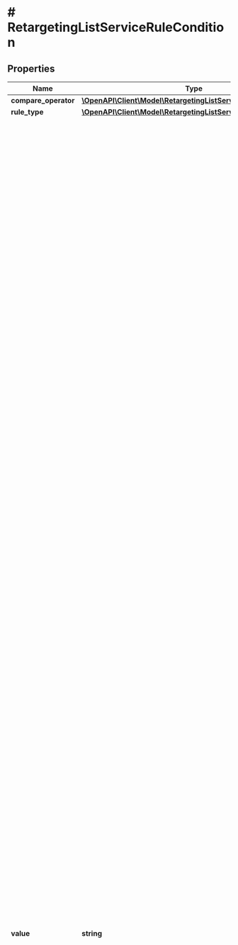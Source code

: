 # # RetargetingListServiceRuleCondition

## Properties

Name | Type | Description | Notes
------------ | ------------- | ------------- | -------------
**compare_operator** | [**\OpenAPI\Client\Model\RetargetingListServiceCompareOperator**](RetargetingListServiceCompareOperator.md) |  | [optional]
**rule_type** | [**\OpenAPI\Client\Model\RetargetingListServiceRuleType**](RetargetingListServiceRuleType.md) |  | [optional]
**value** | **string** | &lt;div lang&#x3D;\&quot;ja\&quot;&gt; ルールで評価する値です。&lt;br&gt; このフィールドは、ADDおよびSET時に必須となり、REMOVE時に無視されます。&lt;br&gt; ※ruleTypeがEVENT_TYPEの場合、以下のイベント種別に記載の値のみ指定可能となります。 &lt;/div&gt; &lt;div lang&#x3D;\&quot;en\&quot;&gt; Matching Rules Value. &lt;br&gt; This field is required in ADD and SET operation, and will be ignored in REMOVE operation.&lt;br&gt; ∗If ruleType is EVENT_TYPE, only the values listed in the table below can be specified. &lt;/div&gt; &lt;details&gt;   &lt;summary&gt;     &lt;div lang&#x3D;\&quot;ja\&quot;&gt;イベント種別&lt;/div&gt;     &lt;div lang&#x3D;\&quot;en\&quot;&gt;Event Type&lt;/div&gt;   &lt;/summary&gt;   &lt;table&gt;     &lt;thead&gt;       &lt;tr&gt;         &lt;th&gt;           &lt;div lang&#x3D;\&quot;ja\&quot;&gt;イベント種別&lt;/div&gt;           &lt;div lang&#x3D;\&quot;en\&quot;&gt;Event Type&lt;/div&gt;         &lt;/th&gt;         &lt;th&gt;           &lt;div lang&#x3D;\&quot;ja\&quot;&gt;イベント種別名&lt;/div&gt;           &lt;div lang&#x3D;\&quot;en\&quot;&gt;Name of event type&lt;/div&gt;         &lt;/th&gt;       &lt;/tr&gt;     &lt;/thead&gt;     &lt;tbody&gt;       &lt;tr&gt;         &lt;td&gt;app_install&lt;/td&gt;         &lt;td&gt;           &lt;div lang&#x3D;\&quot;ja\&quot;&gt;アプリをインストール&lt;/div&gt;           &lt;div lang&#x3D;\&quot;en\&quot;&gt;App install&lt;/div&gt;         &lt;/td&gt;       &lt;/tr&gt;       &lt;tr&gt;         &lt;td&gt;app_launch&lt;/td&gt;         &lt;td&gt;           &lt;div lang&#x3D;\&quot;ja\&quot;&gt;アプリ起動&lt;/div&gt;           &lt;div lang&#x3D;\&quot;en\&quot;&gt;App start&lt;/div&gt;         &lt;/td&gt;       &lt;/tr&gt;       &lt;tr&gt;         &lt;td&gt;app_update&lt;/td&gt;         &lt;td&gt;           &lt;div lang&#x3D;\&quot;ja\&quot;&gt;アプリをアップデート&lt;/div&gt;           &lt;div lang&#x3D;\&quot;en\&quot;&gt;App update&lt;/div&gt;         &lt;/td&gt;       &lt;/tr&gt;       &lt;tr&gt;         &lt;td&gt;view_listing&lt;/td&gt;         &lt;td&gt;           &lt;div lang&#x3D;\&quot;ja\&quot;&gt;商品一覧画面の閲覧&lt;/div&gt;           &lt;div lang&#x3D;\&quot;en\&quot;&gt;View item list&lt;/div&gt;         &lt;/td&gt;       &lt;/tr&gt;       &lt;tr&gt;         &lt;td&gt;view_product&lt;/td&gt;         &lt;td&gt;           &lt;div lang&#x3D;\&quot;ja\&quot;&gt;商品詳細画面の閲覧&lt;/div&gt;           &lt;div lang&#x3D;\&quot;en\&quot;&gt;View item description&lt;/div&gt;         &lt;/td&gt;       &lt;/tr&gt;       &lt;tr&gt;         &lt;td&gt;view_cart&lt;/td&gt;         &lt;td&gt;           &lt;div lang&#x3D;\&quot;ja\&quot;&gt;商品カートを閲覧&lt;/div&gt;           &lt;div lang&#x3D;\&quot;en\&quot;&gt;View cart&lt;/div&gt;         &lt;/td&gt;       &lt;/tr&gt;       &lt;tr&gt;         &lt;td&gt;add_wishlist&lt;/td&gt;         &lt;td&gt;           &lt;div lang&#x3D;\&quot;ja\&quot;&gt;お気に入りに追加&lt;/div&gt;           &lt;div lang&#x3D;\&quot;en\&quot;&gt;Add to wishlist&lt;/div&gt;         &lt;/td&gt;       &lt;/tr&gt;       &lt;tr&gt;         &lt;td&gt;add_cart&lt;/td&gt;         &lt;td&gt;           &lt;div lang&#x3D;\&quot;ja\&quot;&gt;商品カートに追加&lt;/div&gt;           &lt;div lang&#x3D;\&quot;en\&quot;&gt;Add to cart&lt;/div&gt;         &lt;/td&gt;       &lt;/tr&gt;       &lt;tr&gt;         &lt;td&gt;check_out&lt;/td&gt;         &lt;td&gt;           &lt;div lang&#x3D;\&quot;ja\&quot;&gt;商品購入確認&lt;/div&gt;           &lt;div lang&#x3D;\&quot;en\&quot;&gt;Confirm purchasing&lt;/div&gt;         &lt;/td&gt;       &lt;/tr&gt;       &lt;tr&gt;         &lt;td&gt;purchase&lt;/td&gt;         &lt;td&gt;           &lt;div lang&#x3D;\&quot;ja\&quot;&gt;商品購入&lt;/div&gt;           &lt;div lang&#x3D;\&quot;en\&quot;&gt;Purchase&lt;/div&gt;         &lt;/td&gt;       &lt;/tr&gt;       &lt;tr&gt;         &lt;td&gt;payment_info&lt;/td&gt;         &lt;td&gt;           &lt;div lang&#x3D;\&quot;ja\&quot;&gt;お支払い明細を発行&lt;/div&gt;           &lt;div lang&#x3D;\&quot;en\&quot;&gt;Payment details&lt;/div&gt;         &lt;/td&gt;       &lt;/tr&gt;       &lt;tr&gt;         &lt;td&gt;sign_up&lt;/td&gt;         &lt;td&gt;           &lt;div lang&#x3D;\&quot;ja\&quot;&gt;登録完了&lt;/div&gt;           &lt;div lang&#x3D;\&quot;en\&quot;&gt;Registration complete&lt;/div&gt;         &lt;/td&gt;       &lt;/tr&gt;       &lt;tr&gt;         &lt;td&gt;login&lt;/td&gt;         &lt;td&gt;           &lt;div lang&#x3D;\&quot;ja\&quot;&gt;ログイン&lt;/div&gt;           &lt;div lang&#x3D;\&quot;en\&quot;&gt;Login&lt;/div&gt;         &lt;/td&gt;       &lt;/tr&gt;       &lt;tr&gt;         &lt;td&gt;search&lt;/td&gt;         &lt;td&gt;           &lt;div lang&#x3D;\&quot;ja\&quot;&gt;検索&lt;/div&gt;           &lt;div lang&#x3D;\&quot;en\&quot;&gt;Search&lt;/div&gt;         &lt;/td&gt;       &lt;/tr&gt;       &lt;tr&gt;         &lt;td&gt;review&lt;/td&gt;         &lt;td&gt;           &lt;div lang&#x3D;\&quot;ja\&quot;&gt;コンテンツをレビュー&lt;/div&gt;           &lt;div lang&#x3D;\&quot;en\&quot;&gt;Review contents&lt;/div&gt;         &lt;/td&gt;       &lt;/tr&gt;       &lt;tr&gt;         &lt;td&gt;share&lt;/td&gt;         &lt;td&gt;           &lt;div lang&#x3D;\&quot;ja\&quot;&gt;コンテンツをシェア&lt;/div&gt;           &lt;div lang&#x3D;\&quot;en\&quot;&gt;Share contents&lt;/div&gt;         &lt;/td&gt;       &lt;/tr&gt;       &lt;tr&gt;         &lt;td&gt;invite&lt;/td&gt;         &lt;td&gt;           &lt;div lang&#x3D;\&quot;ja\&quot;&gt;アプリへ招待&lt;/div&gt;           &lt;div lang&#x3D;\&quot;en\&quot;&gt;Invite to app&lt;/div&gt;         &lt;/td&gt;       &lt;/tr&gt;       &lt;tr&gt;         &lt;td&gt;reservation&lt;/td&gt;         &lt;td&gt;           &lt;div lang&#x3D;\&quot;ja\&quot;&gt;予約完了&lt;/div&gt;           &lt;div lang&#x3D;\&quot;en\&quot;&gt;Reservation complete&lt;/div&gt;         &lt;/td&gt;       &lt;/tr&gt;       &lt;tr&gt;         &lt;td&gt;tutorial&lt;/td&gt;         &lt;td&gt;           &lt;div lang&#x3D;\&quot;ja\&quot;&gt;チュートリアルを完了&lt;/div&gt;           &lt;div lang&#x3D;\&quot;en\&quot;&gt;Tutorial complete&lt;/div&gt;         &lt;/td&gt;       &lt;/tr&gt;       &lt;tr&gt;         &lt;td&gt;deeplink&lt;/td&gt;         &lt;td&gt;           &lt;div lang&#x3D;\&quot;ja\&quot;&gt;ディープリンクから流入&lt;/div&gt;           &lt;div lang&#x3D;\&quot;en\&quot;&gt;Traffic from deep link&lt;/div&gt;         &lt;/td&gt;       &lt;/tr&gt;       &lt;tr&gt;         &lt;td&gt;start_level&lt;/td&gt;         &lt;td&gt;           &lt;div lang&#x3D;\&quot;ja\&quot;&gt;ゲームイベントを開始&lt;/div&gt;           &lt;div lang&#x3D;\&quot;en\&quot;&gt;Start game event&lt;/div&gt;         &lt;/td&gt;       &lt;/tr&gt;       &lt;tr&gt;         &lt;td&gt;end_level&lt;/td&gt;         &lt;td&gt;           &lt;div lang&#x3D;\&quot;ja\&quot;&gt;ゲームイベントを完了&lt;/div&gt;           &lt;div lang&#x3D;\&quot;en\&quot;&gt;End game event&lt;/div&gt;         &lt;/td&gt;       &lt;/tr&gt;       &lt;tr&gt;         &lt;td&gt;level_achieved&lt;/td&gt;         &lt;td&gt;           &lt;div lang&#x3D;\&quot;ja\&quot;&gt;ゲームのレベル到達&lt;/div&gt;           &lt;div lang&#x3D;\&quot;en\&quot;&gt;Level achieved&lt;/div&gt;         &lt;/td&gt;       &lt;/tr&gt;       &lt;tr&gt;         &lt;td&gt;unlock_achievement&lt;/td&gt;         &lt;td&gt;           &lt;div lang&#x3D;\&quot;ja\&quot;&gt;ゲームの目標達成&lt;/div&gt;           &lt;div lang&#x3D;\&quot;en\&quot;&gt;Unlock achievement&lt;/div&gt;         &lt;/td&gt;       &lt;/tr&gt;       &lt;tr&gt;         &lt;td&gt;app_purchase&lt;/td&gt;         &lt;td&gt;           &lt;div lang&#x3D;\&quot;ja\&quot;&gt;アプリ内購入&lt;/div&gt;           &lt;div lang&#x3D;\&quot;en\&quot;&gt;App purchasing&lt;/div&gt;         &lt;/td&gt;       &lt;/tr&gt;       &lt;tr&gt;         &lt;td&gt;spent_credits&lt;/td&gt;         &lt;td&gt;           &lt;div lang&#x3D;\&quot;ja\&quot;&gt;クレジットカードの利用&lt;/div&gt;           &lt;div lang&#x3D;\&quot;en\&quot;&gt;Credit card&lt;/div&gt;         &lt;/td&gt;       &lt;/tr&gt;       &lt;tr&gt;         &lt;td&gt;custom1&lt;/td&gt;         &lt;td&gt;           &lt;div lang&#x3D;\&quot;ja\&quot;&gt;カスタムイベント1&lt;/div&gt;           &lt;div lang&#x3D;\&quot;en\&quot;&gt;Custom event 1&lt;/div&gt;         &lt;/td&gt;       &lt;/tr&gt;       &lt;tr&gt;         &lt;td&gt;custom2&lt;/td&gt;         &lt;td&gt;           &lt;div lang&#x3D;\&quot;ja\&quot;&gt;カスタムイベント2&lt;/div&gt;           &lt;div lang&#x3D;\&quot;en\&quot;&gt;Custom event 2&lt;/div&gt;         &lt;/td&gt;       &lt;/tr&gt;       &lt;tr&gt;         &lt;td&gt;custom3&lt;/td&gt;         &lt;td&gt;           &lt;div lang&#x3D;\&quot;ja\&quot;&gt;カスタムイベント3&lt;/div&gt;           &lt;div lang&#x3D;\&quot;en\&quot;&gt;Custom event 3&lt;/div&gt;         &lt;/td&gt;       &lt;/tr&gt;     &lt;/tbody&gt;   &lt;/table&gt; &lt;/details&gt; | [optional]

[[Back to Model list]](../../README.md#models) [[Back to API list]](../../README.md#endpoints) [[Back to README]](../../README.md)
